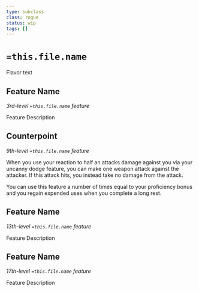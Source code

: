 ```yaml
---
type: subclass 
class: rogue
status: wip
tags: []
---
```


# `=this.file.name`

Flavor text

## Feature Name
*3rd-level `=this.file.name` feature*

Feature Description

## Counterpoint
*9th-level `=this.file.name` feature*

When you use your reaction to half an attacks damage against you via your uncanny dodge feature, you can make one weapon attack against the attacker. If this attack hits, you instead take no damage from the attack.

You can use this feature a number of times equal to your proficiency bonus and you regain expended uses when you complete a long rest.

## Feature Name
*13th-level `=this.file.name` feature*

Feature Description

## Feature Name
*17th-level `=this.file.name` feature*

Feature Description

